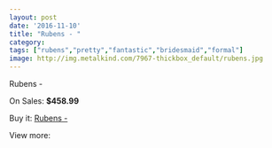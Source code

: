 ```yaml
---
layout: post
date: '2016-11-10'
title: "Rubens - "
category: 
tags: ["rubens","pretty","fantastic","bridesmaid","formal"]
image: http://img.metalkind.com/7967-thickbox_default/rubens.jpg
---
```

Rubens - 

On Sales: **$458.99**
<a href="https://www.metalkind.com/en/3511-rubens.html"><amp-img layout="responsive" width="600" height="600" src="//img.metalkind.com/7967-thickbox_default/rubens.jpg" alt="Rubens -  0" /></a>
<a href="https://www.metalkind.com/en/3511-rubens.html"><amp-img layout="responsive" width="600" height="600" src="//img.metalkind.com/7968-thickbox_default/rubens.jpg" alt="Rubens -  1" /></a>

Buy it: [Rubens - ](https://www.metalkind.com/en/3511-rubens.html "Rubens - ")

View more: [](https://www.metalkind.com/en/- "")